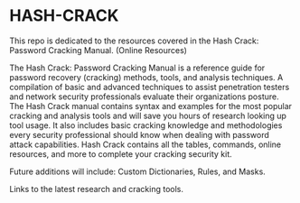 # HASH-CRACK
This repo is dedicated to the resources covered in the Hash Crack: Password Cracking Manual. (Online Resources)

The Hash Crack: Password Cracking Manual is a reference guide for password recovery (cracking) methods, tools, and analysis techniques. A compilation of basic and advanced techniques to assist penetration testers and network security professionals evaluate their organizations posture. The Hash Crack manual contains syntax and examples for the most popular cracking and analysis tools and will save you hours of research looking up tool usage. It also includes basic cracking knowledge and methodologies every security professional should know when dealing with password attack capabilities. Hash Crack contains all the tables, commands, online resources, and more to complete your cracking security kit.

Future additions will include: Custom Dictionaries, Rules, and Masks. 

Links to the latest research and cracking tools.
